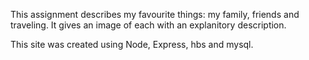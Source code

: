 This assignment describes my favourite things: my family, friends and traveling. It gives an image of each with an explanitory description. 

This site was created using Node, Express, hbs and mysql. 


